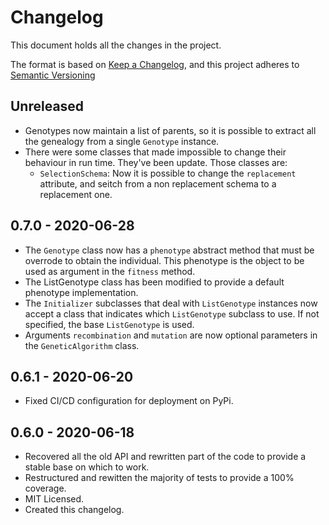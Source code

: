 # Changelog

This document holds all the changes in the project.

The format is based on [Keep a Changelog], and this project adheres to
[Semantic Versioning]

## Unreleased
- Genotypes now maintain a list of parents, so it is possible to extract all
the genealogy from a single `Genotype` instance.
- There were some classes that made impossible to change their behaviour in run
time. They've been update. Those classes are:
    - `SelectionSchema`: Now it is possible to change the `replacement`
    attribute, and seitch from a non replacement schema to a replacement one.
    

## 0.7.0 - 2020-06-28
- The `Genotype` class now has a `phenotype` abstract method that must be
 overrode to obtain the individual. This phenotype is the object to be used as
 argument in the `fitness` method.
- The ListGenotype class has been modified to provide a default phenotype
 implementation.
- The `Initializer` subclasses that deal with `ListGenotype` instances now
 accept a class that indicates which `ListGenotype` subclass to use. If not
 specified, the base `ListGenotype` is used.
- Arguments `recombination` and `mutation` are now optional parameters in the
 `GeneticAlgorithm` class.

## 0.6.1 - 2020-06-20
- Fixed CI/CD configuration for deployment on PyPi.

## 0.6.0 - 2020-06-18

- Recovered all the old API and rewritten part of the code to provide a
 stable base on which to work.
- Restructured and rewitten the majority of tests to provide a 100%
 coverage.
- MIT Licensed.
- Created this changelog.


[Keep a Changelog]: https://keepachangelog.com/en/1.0.0
[Semantic Versioning]: https://semver.org/spec/v2.0.0.html

